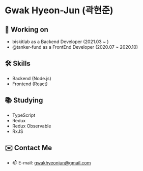 # Gwak Hyeon-Jun (곽현준)

## 🔭 Working on
- biskitlab as a Backend Developer (2021.03 ~ )
- @tanker-fund as a FrontEnd Developer (2020.07 ~ 2020.10)

## 🛠 Skills

- Backend (Node.js)
- Frontend (React)

## 📚 Studying

- TypeScript
- Redux
- Redux Observable
- RxJS

## ✉️ Contact Me

- 📫 E-mail: gwakhyeonjun@gmail.com
